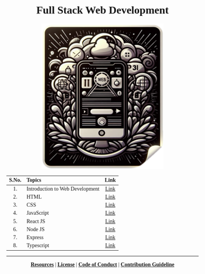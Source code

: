 <div align=center style="font-family: cursive;">

# Full Stack Web Development

<img src="./Cover_Photo.png" width="320" height="380" alt="DALL-E Generated Image of a old computer" />


| S.No. | Topics                          |                              Link                               |
| :---: | :------------------------------ | :-------------------------------------------------------------: |
|  1.   | Introduction to Web Development | [Link](./01.%20Introduction%20to%20Web%20Development/Readme.md) |
|  2.   | HTML                            |                  [Link](./02%20HTML/Readme.md)                  |
|  3.   | CSS                             |                  [Link](./03%20CSS/Readme.md)                   |
|  4.   | JavaScript                      |               [Link](./04%20JavaScript/Readme.md)               |
|  5.   | React JS                        |               [Link](./05%20React%20JS/Readme.md)               |
|  6.   | Node JS                         |               [Link](./06%20Node%20JS/Readme.md)                |
|  7.   | Express                         |              [Link](./07%20Express%20JS/Readme.md)              |
|  8.   | Typescript                      |               [Link](./07%20Typescript/Readme.md)               |

---

**[Resources](./Extras/Resource.md)** | **[License](./Extras/LICENSE)** | **[Code of Conduct](./Extras/CODE_OF_CONDUCT.md)** | **[Contribution Guideline](./Extras/CONTRIBUTING.md)**

</div>
